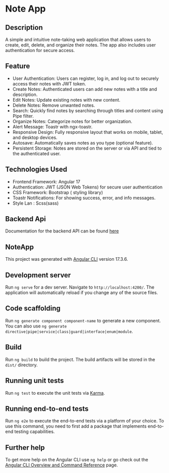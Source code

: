 # Note App

## Description

A simple and intuitive note-taking web application that allows users to create, edit, delete, and organize their notes. The app also includes user authentication for secure access.

## Feature

* User Authentication: Users can register, log in, and log out to securely access their notes with JWT token.
* Create Notes: Authenticated users can add new notes with a title and description.
* Edit Notes: Update existing notes with new content.
* Delete Notes: Remove unwanted notes.
* Search: Quickly find notes by searching through titles and content  using Pipe filter.
* Organize Notes: Categorize notes for better organization.
* Alert Message: Toastr with ngx-toastr.
* Responsive Design: Fully responsive layout that works on mobile, tablet, and desktop devices.
* Autosave: Automatically saves notes as you type (optional feature).
* Persistent Storage: Notes are stored on the server or via API and tied to the authenticated user.

## Technologies Used
* Frontend Framework: Angular 17
* Authentication: JWT (JSON Web Tokens) for secure user authentication
* CSS Framework: Bootstrap ( styling library)
* Toastr Notifications: For showing success, error, and info messages.
* Style Lan : Scss(sass)

## Backend Api

Documentation for the backend API can be found [here](https://documenter.getpostman.com/view/24475784/2s9YJW5RJj)
## NoteApp

This project was generated with [Angular CLI](https://github.com/angular/angular-cli) version 17.3.6.

## Development server

Run `ng serve` for a dev server. Navigate to `http://localhost:4200/`. The application will automatically reload if you change any of the source files.

## Code scaffolding

Run `ng generate component component-name` to generate a new component. You can also use `ng generate directive|pipe|service|class|guard|interface|enum|module`.

## Build

Run `ng build` to build the project. The build artifacts will be stored in the `dist/` directory.

## Running unit tests

Run `ng test` to execute the unit tests via [Karma](https://karma-runner.github.io).

## Running end-to-end tests

Run `ng e2e` to execute the end-to-end tests via a platform of your choice. To use this command, you need to first add a package that implements end-to-end testing capabilities.

## Further help

To get more help on the Angular CLI use `ng help` or go check out the [Angular CLI Overview and Command Reference](https://angular.io/cli) page.
